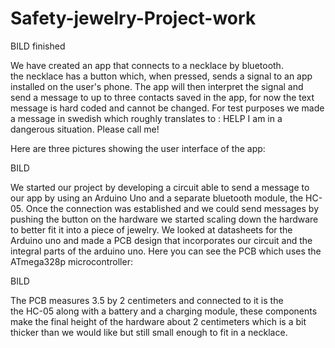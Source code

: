 # Safety-jewelry-Project-work

BILD finished

We have created an app that connects to a necklace by bluetooth.   
the necklace has a button which, when pressed, sends a signal to an app installed 
on the user's phone. The app will then interpret the signal and send a message to 
up to three contacts saved in the app, for now the text message is hard coded and cannot be 
changed. For test purposes we made a message in swedish which roughly translates to : 
HELP I am in a dangerous situation. Please call me!

Here are three pictures showing the user interface of the app:

BILD

We started our project by developing a circuit able to send a message to our app 
by using an Arduino Uno and a separate bluetooth module, the HC-05. Once the connection was
established and we could send messages by pushing the button on the hardware we started 
scaling down the hardware to better fit it into a piece of jewelry. We looked at datasheets for 
the Arduino uno and made a PCB design that incorporates our circuit and the integral parts
of the arduino uno. Here you can see the PCB which uses the ATmega328p microcontroller:

BILD

The PCB measures 3.5 by 2 centimeters and connected to it is the  
the HC-05 along with a battery and a charging module, these components make the final height of the 
hardware about 2 centimeters which is a bit thicker than we would like but still small enough to fit 
in a necklace.

